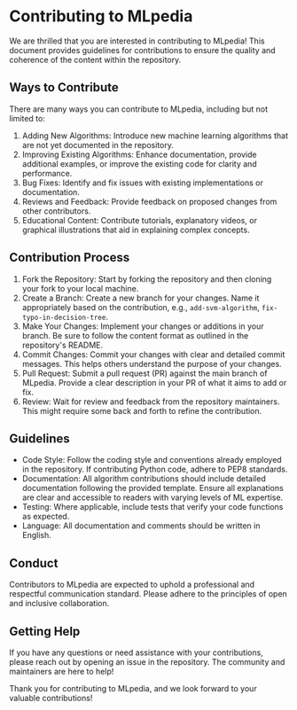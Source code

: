 <h1>Contributing to MLpedia</h1>

We are thrilled that you are interested in contributing to MLpedia! This document provides guidelines for contributions to ensure the quality and coherence of the content within the repository.

<h2>Ways to Contribute</h2>

There are many ways you can contribute to MLpedia, including but not limited to:
1. Adding New Algorithms: Introduce new machine learning algorithms that are not yet documented in the repository.
2. Improving Existing Algorithms: Enhance documentation, provide additional examples, or improve the existing code for clarity and performance.
3. Bug Fixes: Identify and fix issues with existing implementations or documentation.
4. Reviews and Feedback: Provide feedback on proposed changes from other contributors.
5. Educational Content: Contribute tutorials, explanatory videos, or graphical illustrations that aid in explaining complex concepts.

<h2>Contribution Process</h2>

1. Fork the Repository: Start by forking the repository and then cloning your fork to your local machine.
2. Create a Branch: Create a new branch for your changes. Name it appropriately based on the contribution, e.g., `add-svm-algorithm`, `fix-typo-in-decision-tree`.
3. Make Your Changes: Implement your changes or additions in your branch. Be sure to follow the content format as outlined in the repository's README.
4. Commit Changes: Commit your changes with clear and detailed commit messages. This helps others understand the purpose of your changes.
5. Pull Request: Submit a pull request (PR) against the main branch of MLpedia. Provide a clear description in your PR of what it aims to add or fix.
6. Review: Wait for review and feedback from the repository maintainers. This might require some back and forth to refine the contribution.

<h2>Guidelines</h2>

- Code Style: Follow the coding style and conventions already employed in the repository. If contributing Python code, adhere to PEP8 standards.
- Documentation: All algorithm contributions should include detailed documentation following the provided template. Ensure all explanations are clear and accessible to readers with varying levels of ML expertise.
- Testing: Where applicable, include tests that verify your code functions as expected.
- Language: All documentation and comments should be written in English.

<h2>Conduct</h2>

Contributors to MLpedia are expected to uphold a professional and respectful communication standard. Please adhere to the principles of open and inclusive collaboration.

<h2>Getting Help</h2>

If you have any questions or need assistance with your contributions, please reach out by opening an issue in the repository. The community and maintainers are here to help!

Thank you for contributing to MLpedia, and we look forward to your valuable contributions!
